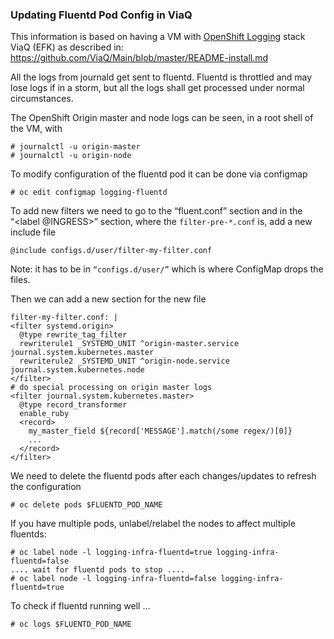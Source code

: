 ###  Updating Fluentd Pod Config in ViaQ  ###

This information is based on having a VM with [OpenShift Logging](https://github.com/openshift/origin-aggregated-logging) stack ViaQ (EFK) as described in:
https://github.com/ViaQ/Main/blob/master/README-install.md

All the logs from journald get sent to fluentd.
Fluentd is throttled and may lose logs if in a storm, but all the logs shall get processed under normal circumstances.

The OpenShift Origin master and node logs can be seen, in a root shell of the VM, with 

    # journalctl -u origin-master
    # journalctl -u origin-node

To modify configuration of the fluentd pod it can be done via configmap

    # oc edit configmap logging-fluentd

To add new filters we need to go to the “fluent.conf” section and in the “<label @INGRESS>” section, where the
`filter-pre-*.conf` is, add a new include file

    @include configs.d/user/filter-my-filter.conf

Note: it has to be in ```“configs.d/user/”``` which is where ConfigMap drops the files.

Then we can add a new section for the new file

    filter-my-filter.conf: |
    <filter systemd.origin>
      @type rewrite_tag_filter
      rewriterule1 _SYSTEMD_UNIT ^origin-master.service journal.system.kubernetes.master
      rewriterule2 _SYSTEMD_UNIT ^origin-node.service journal.system.kubernetes.node
    </filter>
    # do special processing on origin master logs
    <filter journal.system.kubernetes.master>
      @type record_transformer
      enable_ruby
      <record>
        my_master_field ${record['MESSAGE'].match(/some regex/)[0]}
        ...
      </record>
    </filter>

We need to delete the fluentd pods after each changes/updates to refresh the configuration

    # oc delete pods $FLUENTD_POD_NAME

If you have multiple pods, unlabel/relabel the nodes to affect multiple fluentds:

    # oc label node -l logging-infra-fluentd=true logging-infra-fluentd=false
    .... wait for fluentd pods to stop ....
    # oc label node -l logging-infra-fluentd=false logging-infra-fluentd=true

To check if fluentd running well …

    # oc logs $FLUENTD_POD_NAME
